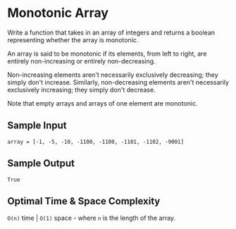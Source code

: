 # Monotonic Array

Write a function that takes in an array of integers and returns a boolean representing whether the array is monotonic.

An array is said to be monotonic if its elements, from left to right, are entirely non-increasing or entirely non-decreasing.

Non-increasing elements aren't necessarily exclusively decreasing; they simply don't increase. Similarly, non-decreasing elements aren't necessarily exclusively increasing; they simply don't decrease.

Note that empty arrays and arrays of one element are monotonic.

## Sample Input

```plaintext
array = [-1, -5, -10, -1100, -1100, -1101, -1102, -9001]
```

## Sample Output

```plaintext
True
```

## Optimal Time & Space Complexity

`O(n)` time | `O(1)` space - where `n` is the length of the array.
